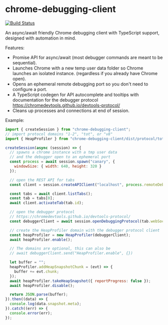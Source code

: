 chrome-debugging-client
=======================
[![Build Status](https://travis-ci.org/krisselden/chrome-debugging-client.svg?branch=master)](https://travis-ci.org/krisselden/chrome-debugging-client)

An async/await friendly Chrome debugging client with TypeScript support,
designed with automation in mind.

Features:

* Promise API for async/await (most debugger commands are meant to be sequential).
* Launches Chrome with a new temp user data folder so Chrome launches an isolated instance.
  (regardless if you already have Chrome open).
* Opens an ephemeral remote debugging port so you don't need to configure a port.
* A TypeScript codegen for API autocomplete and tooltips with documentation for
  the debugger protocol https://chromedevtools.github.io/devtools-protocol/
* Cleans up processes and connections at end of session.

Example:

```js
import { createSession } from "chrome-debugging-client";
// import protocol domains "1-2", "tot", or "v8"
import { HeapProfiler } from "chrome-debugging-client/dist/protocol/tot";

createSession(async (session) => {
  // spawns a chrome instance with a tmp user data
  // and the debugger open to an ephemeral port
  const process = await session.spawn("canary", {
    windowSize: { width: 640, height: 320 }
  });

  // open the REST API for tabs
  const client = session.createAPIClient("localhost", process.remoteDebuggingPort);

  const tabs = await client.listTabs();
  const tab = tabs[0];
  await client.activateTab(tab.id);

  // open the debugger protocol
  // https://chromedevtools.github.io/devtools-protocol/
  const debuggerClient = await session.openDebuggingProtocol(tab.webSocketDebuggerUrl);

  // create the HeapProfiler domain with the debugger protocol client
  const heapProfiler = new HeapProfiler(debuggerClient);
  await heapProfiler.enable();

  // The domains are optional, this can also be
  // await debuggerClient.send("HeapProfiler.enable", {})

  let buffer = "";
  heapProfiler.addHeapSnapshotChunk = (evt) => {
    buffer += evt.chunk;
  });
  await heapProfiler.takeHeapSnapshot({ reportProgress: false });
  await heapProfiler.disable();

  return JSON.parse(buffer);
}).then((data) => {
  console.log(data.snapshot.meta);
}).catch((err) => {
  console.error(err);
});
```

